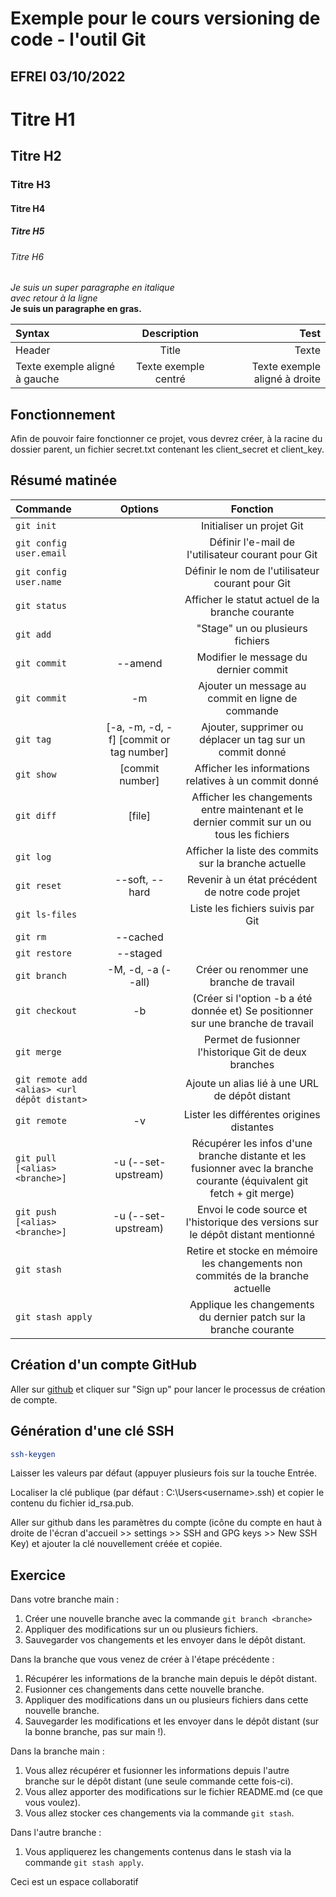# Exemple pour le cours versioning de code - l'outil Git
## EFREI 03/10/2022

# Titre H1
## Titre H2
### Titre H3
#### Titre H4
##### Titre H5
###### Titre H6

_Je suis un super paragraphe en italique_\
_avec retour à la ligne_\
**Je suis un paragraphe en gras.**

| Syntax    | Description | Test  |
| :-------- | :---------: | ----: |
| Header    | Title       | Texte |
| Texte exemple aligné à gauche | Texte exemple centré | Texte exemple aligné à droite |

## Fonctionnement

Afin de pouvoir faire fonctionner ce projet, vous devrez créer, à la racine du dossier parent, un fichier secret.txt contenant les client_secret et client_key.

## Résumé matinée

| Commande | Options | Fonction |
| :------ | :-----: | :------: |
| `git init` | | Initialiser un projet Git |
| `git config user.email` | | Définir l'e-mail de l'utilisateur courant pour Git |
| `git config user.name` | | Définir le nom de l'utilisateur courant pour Git |
| `git status` | | Afficher le statut actuel de la branche courante |
| `git add` | | "Stage" un ou plusieurs fichiers |
| `git commit` | --amend | Modifier le message du dernier commit |
| `git commit` | -m | Ajouter un message au commit en ligne de commande |
| `git tag` | [-a, -m, -d, -f] [commit or tag number] | Ajouter, supprimer ou déplacer un tag sur un commit donné |
| `git show` | [commit number] | Afficher les informations relatives à un commit donné |
| `git diff` | [file] | Afficher les changements entre maintenant et le dernier commit sur un ou tous les fichiers |
| `git log` | | Afficher la liste des commits sur la branche actuelle |
| `git reset` | --soft, --hard | Revenir à un état précédent de notre code projet |
| `git ls-files` | | Liste les fichiers suivis par Git |
| `git rm` | --cached | | Retirer un ou plusieurs fichiers de l'historique de suivi de Git |
| `git restore` | --staged | | Unstage un ou plusieurs fichiers |
| `git branch` | -M, -d, -a (--all) | Créer ou renommer une branche de travail |
| `git checkout` | -b | (Créer si l'option -b a été donnée et) Se positionner sur une branche de travail |
| `git merge` | | Permet de fusionner l'historique Git de deux branches |
| `git remote add <alias> <url dépôt distant>` | | Ajoute un alias lié à une URL de dépôt distant |
| `git remote` | -v | Lister les différentes origines distantes |
| `git pull [<alias> <branche>]` | -u (--set-upstream) | Récupérer les infos d'une branche distante et les fusionner avec la branche courante (équivalent git fetch + git merge) |
| `git push [<alias> <branche>]` | -u (--set-upstream) | Envoi le code source et l'historique des versions sur le dépôt distant mentionné
| `git stash` | | Retire et stocke en mémoire les changements non commités de la branche actuelle |
| `git stash apply` | | Applique les changements du dernier patch sur la branche courante |

## Création d'un compte GitHub

Aller sur [github](https://github.com/) et cliquer sur "Sign up" pour lancer le processus de création de compte.

## Génération d'une clé SSH
```bash
ssh-keygen
```

Laisser les valeurs par défaut (appuyer plusieurs fois sur la touche Entrée.

Localiser la clé publique (par défaut : C:\Users\<username>\.ssh\) et copier le contenu du fichier id_rsa.pub.

Aller sur github dans les paramètres du compte (icône du compte en haut à droite de l'écran d'accueil >> settings >> SSH and GPG keys >> New SSH Key) et ajouter la clé nouvellement créée et copiée.

## Exercice 

Dans votre branche main :

1. Créer une nouvelle branche avec la commande `git branch <branche>`
2. Appliquer des modifications sur un ou plusieurs fichiers.
3. Sauvegarder vos changements et les envoyer dans le dépôt distant.

Dans la branche que vous venez de créer à l'étape précédente :

1. Récupérer les informations de la branche main depuis le dépôt distant.
2. Fusionner ces changements dans cette nouvelle branche.
3. Appliquer des modifications dans un ou plusieurs fichiers dans cette nouvelle branche.
4. Sauvegarder les modifications et les envoyer dans le dépôt distant (sur la bonne branche, pas sur main !).

Dans la branche main :

1. Vous allez récupérer et fusionner les informations depuis l'autre branche sur le dépôt distant (une seule commande cette fois-ci).
2. Vous allez apporter des modifications sur le fichier README.md (ce que vous voulez).
3. Vous allez stocker ces changements via la commande `git stash`.

Dans l'autre branche :

1. Vous appliquerez les changements contenus dans le stash via la commande `git stash apply`.

Ceci est un espace collaboratif